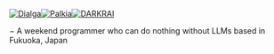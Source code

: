 [![Dialga](https://cdn3.emoji.gg/emojis/8908-dialga.gif)](https://emoji.gg/emoji/8908-dialga)[![Palkia](https://cdn3.emoji.gg/emojis/3087-palkia.gif)](https://emoji.gg/emoji/3087-palkia)[![DARKRAI](https://cdn3.emoji.gg/emojis/72711-darkrai.gif)](https://emoji.gg/emoji/72711-darkrai)

− A weekend programmer who can do nothing without LLMs based in Fukuoka, Japan 

<!---
tabear25/tabear25 is a ✨ special ✨ repository because its `README.md` (this file) appears on your GitHub profile.
You can click the Preview link to take a look at your changes.
--->
